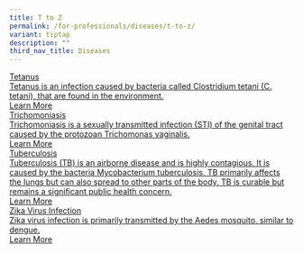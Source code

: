 ```yaml
---
title: T to Z
permalink: /for-professionals/diseases/t-to-z/
variant: tiptap
description: ""
third_nav_title: Diseases
---
```

<p></p>
<div class="isomer-card-grid"><a rel="noopener noreferrer nofollow" href="/for-professionals/diseases/t-to-z/tetanus/" class="isomer-card"><div class="isomer-card-body"><div class="isomer-card-title">Tetanus</div><div class="isomer-card-description">Tetanus is an infection caused by bacteria called Clostridium tetani (C. tetani), that are found in the environment. </div><div class="isomer-card-link">Learn More</div></div></a>
<a rel="noopener noreferrer nofollow" href="/for-professionals/diseases/t-to-z/trichomoniasis/" class="isomer-card">
<div class="isomer-card-body">
<div class="isomer-card-title">Trichomoniasis</div>
<div class="isomer-card-description">Trichomoniasis is a sexually transmitted infection (STI) of the genital
tract caused by the protozoan Trichomonas vaginalis.</div>
<div class="isomer-card-link">Learn More</div>
</div>
</a><a rel="noopener noreferrer nofollow" href="/for-professionals/diseases/t-to-z/tuberculosis/" class="isomer-card"><div class="isomer-card-body"><div class="isomer-card-title">Tuberculosis</div><div class="isomer-card-description">Tuberculosis (TB) is an airborne disease and is highly contagious. It is caused by the bacteria Mycobacterium tuberculosis. TB primarily affects the lungs but can also spread to other parts of the body. TB is curable but remains a significant public health concern.</div><div class="isomer-card-link">Learn More</div></div></a>
<a rel="noopener noreferrer nofollow" href="/for-professionals/diseases/t-to-z/zika-virus-infection/" class="isomer-card">
<div class="isomer-card-body">
<div class="isomer-card-title">Zika Virus Infection</div>
<div class="isomer-card-description">Zika virus infection is primarily transmitted by the Aedes mosquito, similar
to dengue.</div>
<div class="isomer-card-link">Learn More</div>
</div>
</a>
</div>
<p></p>